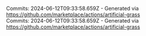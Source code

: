 Commits: 2024-06-12T09:33:58.659Z - Generated via https://github.com/marketplace/actions/artificial-grass
<br>
Commits: 2024-06-12T09:33:58.659Z - Generated via https://github.com/marketplace/actions/artificial-grass
<br>
